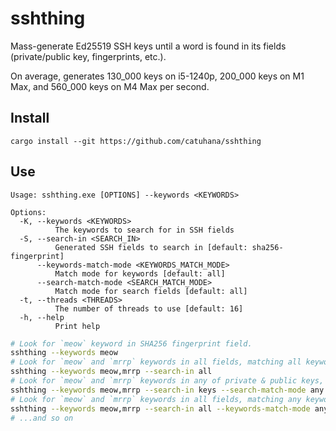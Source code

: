 # sshthing

Mass-generate Ed25519 SSH keys until a word is found in its fields (private/public key, fingerprints, etc.).

On average, generates 130_000 keys on i5-1240p, 200_000 keys on M1 Max, and 560_000 keys on M4 Max per second.

## Install

```
cargo install --git https://github.com/catuhana/sshthing
```

## Use

```
Usage: sshthing.exe [OPTIONS] --keywords <KEYWORDS>

Options:
  -K, --keywords <KEYWORDS>
          The keywords to search for in SSH fields
  -S, --search-in <SEARCH_IN>
          Generated SSH fields to search in [default: sha256-fingerprint]
      --keywords-match-mode <KEYWORDS_MATCH_MODE>
          Match mode for keywords [default: all]
      --search-match-mode <SEARCH_MATCH_MODE>
          Match mode for search fields [default: all]
  -t, --threads <THREADS>
          The number of threads to use [default: 16]
  -h, --help
          Print help
```

```sh
# Look for `meow` keyword in SHA256 fingerprint field.
sshthing --keywords meow
# Look for `meow` and `mrrp` keywords in all fields, matching all keywords
sshthing --keywords meow,mrrp --search-in all
# Look for `meow` and `mrrp` keywords in any of private & public keys, matching all keywords
sshthing --keywords meow,mrrp --search-in keys --search-match-mode any
# Look for `meow` and `mrrp` keywords in all fields, matching any keyword
sshthing --keywords meow,mrrp --search-in all --keywords-match-mode any
# ...and so on
```
